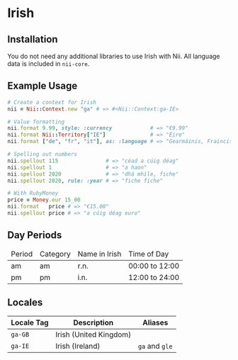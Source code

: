 <!-- This file has been generated. Source: languages/_template.md.erb -->

# Irish

## Installation

You do not need any additional libraries to use Irish with Nii.
All language data is included in `nii-core`.

## Example Usage

``` ruby
# Create a context for Irish
nii = Nii::Context.new "ga" # => #<Nii::Context:ga-IE>

# Value formatting
nii.format 9.99, style: :currency            # => "€9.99"
nii.format Nii::Territory["IE"]              # => "Éire"
nii.format ["de", "fr", "it"], as: :language # => "Gearmáinis, Fraincis agus Iodáilis"

# Spelling out numbers
nii.spellout 115               # => "céad a cúig déag"
nii.spellout 1                 # => "a haon"
nii.spellout 2020              # => "dhá mhíle, fiche"
nii.spellout 2020, rule: :year # => "fiche fiche"

# With RubyMoney
price = Money.eur 15_00
nii.format   price # => "€15.00"
nii.spellout price # => "a cúig déag euro"
```

## Day Periods


<table>
  <thead>
    <tr>
      <td>Period</td>
      <td>Category</td>
      <td>Name in Irish</td>
      <td>Time of Day</td>
    </tr>
  </thead>
  <tbody>
    <tr>
      <td>am</td>
      <td>am</td>
      <td>r.n.</td>
      <td>00:00 to 12:00</td>
    </tr>
    <tr>
      <td>pm</td>
      <td>pm</td>
      <td>i.n.</td>
      <td>12:00 to 24:00</td>
    </tr>
  </tbody>
</table>



## Locales

<table>
  <thead>
    <tr>
      <th>Locale Tag</th>
      <th>Description</th>
      <th>Aliases</th>
    </tr>
  </thead>
  <tbody>
    <tr>
      <td><code>ga-GB</code></td>
      <td>Irish (United Kingdom)</td>
      <td></td>
    </tr>
    <tr>
      <td><code>ga-IE</code></td>
      <td>Irish (Ireland)</td>
      <td><code>ga</code> and <code>gle</code></td>
    </tr>
  </tbody>
</table>

